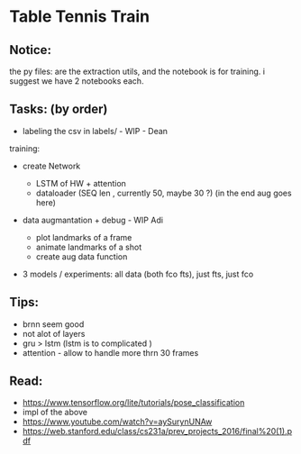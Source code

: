 # Table Tennis Train 

## Notice: 
the py files: are the extraction utils, and the notebook is for training. i suggest we have 2 notebooks each.

## Tasks: (by order)
- labeling the csv in labels/ - WIP - Dean

training:
- create Network
	- LSTM of HW + attention 
	- dataloader (SEQ len , currently 50, maybe 30 ?) (in the end aug goes here)
  
- data augmantation + debug - WIP Adi
    - plot landmarks of a frame
    - animate landmarks of a shot
	- create aug data function

- 3 models / experiments:
	all data (both fco fts), just fts, just fco 


## Tips:
- brnn seem good
- not alot of layers
- gru > lstm (lstm is to complicated )
- attention - allow to handle more thrn 30 frames

## Read:
- https://www.tensorflow.org/lite/tutorials/pose_classification
- impl of the above
- https://www.youtube.com/watch?v=aySurynUNAw
- https://web.stanford.edu/class/cs231a/prev_projects_2016/final%20(1).pdf
